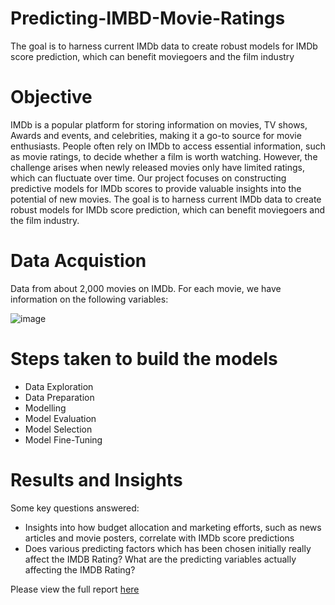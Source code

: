 # Predicting-IMBD-Movie-Ratings
The goal is to harness current IMDb data to create robust models for IMDb score prediction, which can benefit moviegoers and the film industry

# Objective
IMDb is a popular platform for storing information on movies, TV shows, Awards and events, and celebrities, making it a go-to source for movie enthusiasts. People often rely on IMDb to access essential information, such as movie ratings, to decide whether a film is worth watching. However, the challenge arises when newly released movies only have limited ratings, which can fluctuate over time. Our project focuses on constructing predictive models for IMDb scores to provide valuable insights into the potential of new movies. The goal is to harness current IMDb data to create robust models for IMDb score prediction, which can benefit moviegoers and the film industry.

# Data Acquistion
Data from about 2,000 movies on IMDb. For each movie, we have information on the following
variables:

![image](https://github.com/TashfeenAhmed12/Predicting-IMBD-Movie-Ratings/assets/76031323/a0e0cc2b-7bcf-46c2-b6c7-87059cf69c19)

# Steps taken to build the models
* Data Exploration
* Data Preparation
* Modelling
* Model Evaluation
* Model Selection
* Model Fine-Tuning

# Results and Insights
Some key questions answered:
* Insights into how budget allocation and marketing efforts, such as news articles and movie posters, correlate with IMDb score predictions
* Does various predicting factors which has been chosen initially really affect the IMDB Rating? What are the predicting variables actually affecting the IMDB Rating?



Please view the full report [here](https://github.com/TashfeenAhmed12/Predicting-IMBD-Movie-Ratings/blob/a420a9244e8978658c679cb9d5d5bc595f252003/Report.pdf)



